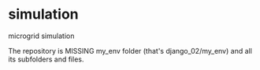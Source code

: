 # simulation
microgrid simulation 

The repository is MISSING my_env folder (that's django_02/my_env) and all its subfolders and files.
